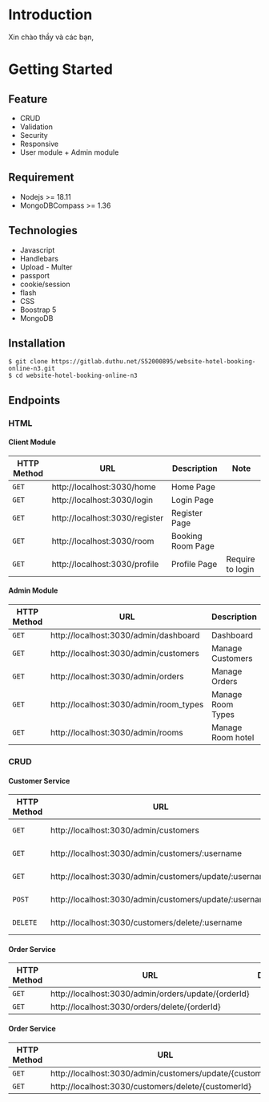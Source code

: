 # Introduction

Xin chào thầy và các bạn,

# Getting Started

## Feature

- CRUD
- Validation
- Security
- Responsive
- User module + Admin module

## Requirement

- Nodejs >= 18.11
- MongoDBCompass >= 1.36

## Technologies

- Javascript
- Handlebars
- Upload - Multer
- passport
- cookie/session
- flash
- CSS
- Boostrap 5
- MongoDB

## Installation

```
$ git clone https://gitlab.duthu.net/S52000895/website-hotel-booking-online-n3.git
$ cd website-hotel-booking-online-n3
```

## Endpoints

### HTML

#### Client Module

| HTTP Method | URL                            | Description       | Note             |
| ----------- | ------------------------------ | ----------------- | ---------------- |
| `GET`       | http://localhost:3030/home     | Home Page         |                  |
| `GET`       | http://localhost:3030/login    | Login Page        |                  |
| `GET`       | http://localhost:3030/register | Register Page     |                  |
| `GET`       | http://localhost:3030/room     | Booking Room Page |                  |
| `GET`       | http://localhost:3030/profile  | Profile Page      | Require to login |

#### Admin Module

| HTTP Method | URL                                    | Description       |
| ----------- | -------------------------------------- | ----------------- |
| `GET`       | http://localhost:3030/admin/dashboard  | Dashboard         |
| `GET`       | http://localhost:3030/admin/customers  | Manage Customers  |
| `GET`       | http://localhost:3030/admin/orders     | Manage Orders     |
| `GET`       | http://localhost:3030/admin/room_types | Manage Room Types |
| `GET`       | http://localhost:3030/admin/rooms      | Manage Room hotel |

### CRUD

#### Customer Service

| HTTP Method | URL                                                    | Description      |
| ----------- | ------------------------------------------------------ | ---------------- |
| `GET`       | http://localhost:3030/admin/customers                  | Customer Manager |
| `GET`       | http://localhost:3030/admin/customers/:username        | Customer Detail  |
| `GET`       | http://localhost:3030/admin/customers/update/:username | Customer Edit    |
| `POST`      | http://localhost:3030/admin/customers/update/:username | Customer Update  |
| `DELETE`    | http://localhost:3030/customers/delete/:username       | Customer Delele  |

#### Order Service

| HTTP Method | URL                                                 | Description |
| ----------- | --------------------------------------------------- | ----------- |
| `GET`       | http://localhost:3030/admin/orders/update/{orderId} |             |
| `GET`       | http://localhost:3030/orders/delete/{orderId}       |             |

#### Order Service

| HTTP Method | URL                                                       | Description |
| ----------- | --------------------------------------------------------- | ----------- |
| `GET`       | http://localhost:3030/admin/customers/update/{customerId} |             |
| `GET`       | http://localhost:3030/customers/delete/{customerId}       |             |
